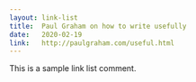 ```yaml
---
layout: link-list
title:  Paul Graham on how to write usefully
date:   2020-02-19
link:   http://paulgraham.com/useful.html
---
```


This is a sample link list comment.
